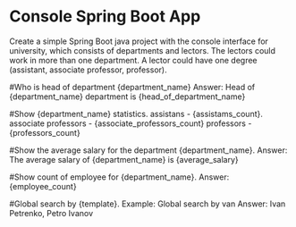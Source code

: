 # Console Spring Boot App
Create a simple Spring Boot java project with the console interface for university, which consists of departments and lectors.
The lectors could work in more than one department. 
A lector could have one degree (assistant, associate professor, professor).

#Who is head of department {department_name}
  Answer: Head of {department_name} department is {head_of_department_name}
  
#Show {department_name} statistics.
  assistans - {assistams_count}. 
  associate professors - {associate_professors_count}
  professors -{professors_count}
  
#Show the average salary for the department {department_name}.
  Answer: The average salary of {department_name} is {average_salary}
  
#Show count of employee for {department_name}.
  Answer: {employee_count}
  
#Global search by {template}.
  Example: Global search by van
	Answer: Ivan Petrenko, Petro Ivanov
